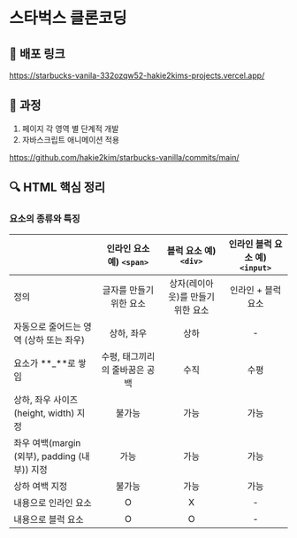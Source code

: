 # 스타벅스 클론코딩

## 🔗 배포 링크

https://starbucks-vanila-332ozqw52-hakie2kims-projects.vercel.app/

## 🔨 과정

1. 페이지 각 영역 별 단계적 개발
2. 자바스크립트 애니메이션 적용

https://github.com/hakie2kim/starbucks-vanilla/commits/main/

## 🔍 HTML 핵심 정리

### 요소의 종류와 특징

|                                               |    인라인 요소 예) `<span>`    |       블럭 요소 예) `<div>`       | 인라인 블럭 요소 예) `<input>` |
| --------------------------------------------- | :----------------------------: | :-------------------------------: | :----------------------------: |
| 정의                                          |    글자를 만들기 위한 요소     | 상자(레이아웃)를 만들기 위한 요소 |       인라인 + 블럭 요소       |
| 자동으로 줄어드는 영역 (상하 또는 좌우)       |           상하, 좌우           |               상하                |               -                |
| 요소가 **\_**로 쌓임                          | 수평, 태그끼리의 줄바꿈은 공백 |               수직                |              수평              |
| 상하, 좌우 사이즈(height, width) 지정         |             불가능             |               가능                |              가능              |
| 좌우 여백(margin (외부), padding (내부)) 지정 |              가능              |               가능                |              가능              |
| 상하 여백 지정                                |             불가능             |               가능                |              가능              |
| 내용으로 인라인 요소                          |               O                |                 X                 |               -                |
| 내용으로 블럭 요소                            |               O                |                 O                 |               -                |
